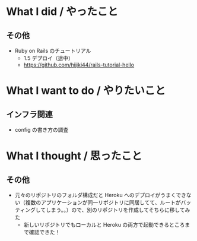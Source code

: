 # What I did / やったこと
## その他
- Ruby on Rails のチュートリアル
    - 1.5 デプロイ（途中）
    - https://github.com/hijiki44/rails-tutorial-hello

# What I want to do / やりたいこと
## インフラ関連
- config の書き方の調査

# What I thought / 思ったこと
## その他
- 元々のリポジトリのフォルダ構成だと Heroku へのデプロイがうまくできない（複数のアプリケーションが同一リポジトリに同居してて、ルートがバッティングしてしまう。。）ので、別のリポジトリを作成してそちらに移してみた
    - 新しいリポジトリでもローカルと Heroku の両方で起動できるところまで確認できた！
